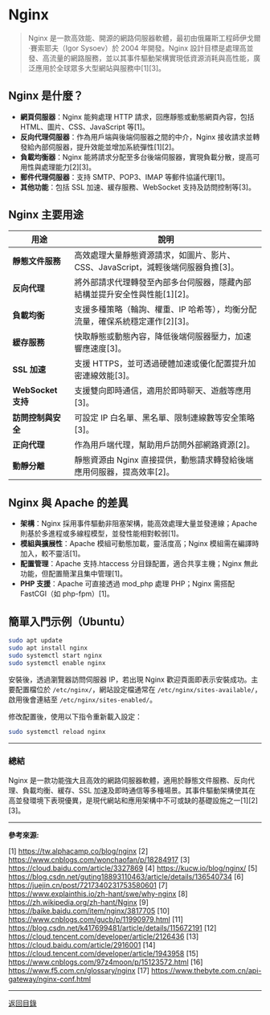 # Nginx

> Nginx 是一款高效能、開源的網路伺服器軟體，最初由俄羅斯工程師伊戈爾·賽索耶夫（Igor Sysoev）於 2004 年開發。Nginx 設計目標是處理高並發、高流量的網路服務，並以其事件驅動架構實現低資源消耗與高性能，廣泛應用於全球眾多大型網站與服務中[1][3]。

## Nginx 是什麼？

- **網頁伺服器**：Nginx 能夠處理 HTTP 請求，回應靜態或動態網頁內容，包括 HTML、圖片、CSS、JavaScript 等[1]。
- **反向代理伺服器**：作為用戶端與後端伺服器之間的中介，Nginx 接收請求並轉發給內部伺服器，提升效能並增加系統彈性[1][2]。
- **負載均衡器**：Nginx 能將請求分配至多台後端伺服器，實現負載分散，提高可用性與處理能力[2][3]。
- **郵件代理伺服器**：支持 SMTP、POP3、IMAP 等郵件協議代理[1]。
- **其他功能**：包括 SSL 加速、緩存服務、WebSocket 支持及訪問控制等[3]。

## Nginx 主要用途

| 用途               | 說明                                                                             |
| ------------------ | -------------------------------------------------------------------------------- |
| **靜態文件服務**   | 高效處理大量靜態資源請求，如圖片、影片、CSS、JavaScript，減輕後端伺服器負擔[3]。 |
| **反向代理**       | 將外部請求代理轉發至內部多台伺服器，隱藏內部結構並提升安全性與性能[1][2]。       |
| **負載均衡**       | 支援多種策略（輪詢、權重、IP 哈希等），均衡分配流量，確保系統穩定運作[2][3]。    |
| **緩存服務**       | 快取靜態或動態內容，降低後端伺服器壓力，加速響應速度[3]。                        |
| **SSL 加速**       | 支援 HTTPS，並可透過硬體加速或優化配置提升加密連線效能[3]。                      |
| **WebSocket 支持** | 支援雙向即時通信，適用於即時聊天、遊戲等應用[3]。                                |
| **訪問控制與安全** | 可設定 IP 白名單、黑名單、限制連線數等安全策略[3]。                              |
| **正向代理**       | 作為用戶端代理，幫助用戶訪問外部網路資源[2]。                                    |
| **動靜分離**       | 靜態資源由 Nginx 直接提供，動態請求轉發給後端應用伺服器，提高效率[2]。           |

## Nginx 與 Apache 的差異

- **架構**：Nginx 採用事件驅動非阻塞架構，能高效處理大量並發連線；Apache 則基於多進程或多線程模型，並發性能相對較弱[1]。
- **模組與擴展性**：Apache 模組可動態加載，靈活度高；Nginx 模組需在編譯時加入，較不靈活[1]。
- **配置管理**：Apache 支持.htaccess 分目錄配置，適合共享主機；Nginx 無此功能，但配置簡潔且集中管理[1]。
- **PHP 支援**：Apache 可直接透過 mod_php 處理 PHP；Nginx 需搭配 FastCGI（如 php-fpm）[1]。

## 簡單入門示例（Ubuntu）

```bash
sudo apt update
sudo apt install nginx
sudo systemctl start nginx
sudo systemctl enable nginx
```

安裝後，透過瀏覽器訪問伺服器 IP，若出現 Nginx 歡迎頁面即表示安裝成功。主要配置檔位於 `/etc/nginx/`，網站設定檔通常在 `/etc/nginx/sites-available/`，啟用後會連結至 `/etc/nginx/sites-enabled/`。

修改配置後，使用以下指令重新載入設定：

```bash
sudo systemctl reload nginx
```

---

### 總結

Nginx 是一款功能強大且高效的網路伺服器軟體，適用於靜態文件服務、反向代理、負載均衡、緩存、SSL 加速及即時通信等多種場景。其事件驅動架構使其在高並發環境下表現優異，是現代網站和應用架構中不可或缺的基礎設施之一[1][2][3]。

---

**參考來源:**

[1] https://tw.alphacamp.co/blog/nginx
[2] https://www.cnblogs.com/wonchaofan/p/18284917
[3] https://cloud.baidu.com/article/3327869
[4] https://kucw.io/blog/nginx/
[5] https://blog.csdn.net/guting18893110463/article/details/136540734
[6] https://juejin.cn/post/7217340231753580601
[7] https://www.explainthis.io/zh-hant/swe/why-nginx
[8] https://zh.wikipedia.org/zh-hant/Nginx
[9] https://baike.baidu.com/item/nginx/3817705
[10] https://www.cnblogs.com/gucb/p/11990979.html
[11] https://blog.csdn.net/k417699481/article/details/115672191
[12] https://cloud.tencent.com/developer/article/2126436
[13] https://cloud.baidu.com/article/2916001
[14] https://cloud.tencent.com/developer/article/1943958
[15] https://www.cnblogs.com/97z4moon/p/15123572.html
[16] https://www.f5.com.cn/glossary/nginx
[17] https://www.thebyte.com.cn/api-gateway/nginx-conf.html

---

[返回目錄](./../README.md)
